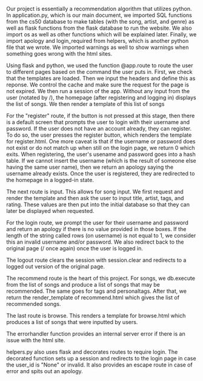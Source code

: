 Our project is essentially a recommendation algorithm that utilizes python.
In application.py, which is our main document, we imported SQL functions from the cs50 database to make tables (with the song, artist, and genre) as well as flask functions from the flask database to run the website.
We also import os as well as other functions which will be explained later.  Finally, we import apology and login_required from helpers, which is another python file that we wrote.
We imported warnings as well to show warnings when something goes wrong with the html sites.

Using flask and python, we used the function @app.route to route the user to different pages based on the command the user puts in.
First, we check that the templates are loaded.  Then we input the headers and define this as reponse.
We control the cache and make sure the request for the page is not expired.  We then run a session of the app.
Without any input from the user (notated by /), the homepage (after registering and logging in) displays the list of songs.  We then render a template of this list of songs

For the "register" route, if the button is not pressed at this stage, then there is a default screen that prompts the user to login with their username and password.  If the user does not have an account already, they can register.
To do so, the user presses the register button, which renders the template for register.html.
One more caveat is that if the username or password does not exist or do not match up when still on the login page, we return 0 which exits.
When registering, the user's usename and password goes into a hash table.  If we cannot insert the username (which is the result of someone else having the same user name), then we return an apology saying the username already exists.
Once the user is registered, they are redirected to the homepage in a logged-in state.

The next route is input.  This allows for song input.  We first request and render the template and then ask the user to input title, artist, tags, and rating.
These values are then put into the initial database so that they can later be displayed when requested.

For the login route, we prompt the user for their username and password and return an apology if there is no value provided in those boxes.
If the length of the string called rows (on username) is not equal to 1, we consider this an invalid username and/or password.
We also redirect back to the original page (/ once again) once the user is logged in.

The logout route clears the session with session.clear and redirects to a logged out version of the original page.

The recommend route is the heart of this project.  For songs, we db.execute from the list of songs and produce a list of songs that may be recommended.  The same goes for tags and personaltags.
After that, we return the render_template of recommend.html which gives the list of recommended songs.

The last route is browse.  This renders a template for browse.html which produces a list of songs that were inputted by users.

The errorhandler function provides an internal server error if there is an issue with the html site.


helpers.py also uses flask and decorates routes to require login.  The decorated function sets up a session and redirects to the login page in case the user_id is "None" or invalid.
It also provides an escape route in case of error and spits out an apology.
